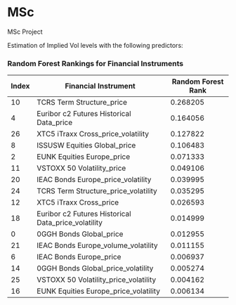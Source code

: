 # MSc
MSc Project

Estimation of Implied Vol levels with the following predictors:

### Random Forest Rankings for Financial Instruments

| **Index** | **Financial Instrument** | **Random Forest Rank** |
|-----------|--------------------------|------------------------|
| 10        | TCRS Term Structure_price                   | 0.268205               |
| 4         | Euribor c2 Futures Historical Data_price    | 0.164056               |
| 26        | XTC5 iTraxx Cross_price_volatility          | 0.127822               |
| 8         | ISSUSW Equities Global_price                | 0.106483               |
| 2         | EUNK Equities Europe_price                  | 0.071333               |
| 11        | VSTOXX 50 Volatility_price                  | 0.049106               |
| 20        | IEAC Bonds Europe_price_volatility          | 0.039995               |
| 24        | TCRS Term Structure_price_volatility        | 0.035295               |
| 12        | XTC5 iTraxx Cross_price                     | 0.026593               |
| 18        | Euribor c2 Futures Historical Data_price_volatility | 0.014999               |
| 0         | 0GGH Bonds Global_price                     | 0.012955               |
| 21        | IEAC Bonds Europe_volume_volatility         | 0.011155               |
| 6         | IEAC Bonds Europe_price                     | 0.006937               |
| 14        | 0GGH Bonds Global_price_volatility          | 0.005274               |
| 25        | VSTOXX 50 Volatility_price_volatility       | 0.004162               |
| 16        | EUNK Equities Europe_price_volatility       | 0.006134               |
